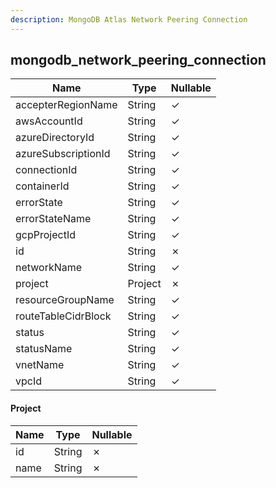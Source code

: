 ```yaml
---
description: MongoDB Atlas Network Peering Connection
---
```

mongodb_network_peering_connection
----------------------------------

| **Name**            | **Type** | **Nullable** |
| ------------------- | -------- | ------------ |
| accepterRegionName  | String   | &check;      |
| awsAccountId        | String   | &check;      |
| azureDirectoryId    | String   | &check;      |
| azureSubscriptionId | String   | &check;      |
| connectionId        | String   | &check;      |
| containerId         | String   | &check;      |
| errorState          | String   | &check;      |
| errorStateName      | String   | &check;      |
| gcpProjectId        | String   | &check;      |
| id                  | String   | &cross;      |
| networkName         | String   | &check;      |
| project             | Project  | &cross;      |
| resourceGroupName   | String   | &check;      |
| routeTableCidrBlock | String   | &check;      |
| status              | String   | &check;      |
| statusName          | String   | &check;      |
| vnetName            | String   | &check;      |
| vpcId               | String   | &check;      |

#### Project
| **Name** | **Type** | **Nullable** |
| -------- | -------- | ------------ |
| id       | String   | &cross;      |
| name     | String   | &cross;      |
